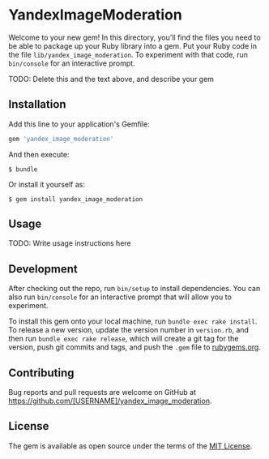 # YandexImageModeration

Welcome to your new gem! In this directory, you'll find the files you need to be able to package up your Ruby library into a gem. Put your Ruby code in the file `lib/yandex_image_moderation`. To experiment with that code, run `bin/console` for an interactive prompt.

TODO: Delete this and the text above, and describe your gem

## Installation

Add this line to your application's Gemfile:

```ruby
gem 'yandex_image_moderation'
```

And then execute:

    $ bundle

Or install it yourself as:

    $ gem install yandex_image_moderation

## Usage

TODO: Write usage instructions here

## Development

After checking out the repo, run `bin/setup` to install dependencies. You can also run `bin/console` for an interactive prompt that will allow you to experiment.

To install this gem onto your local machine, run `bundle exec rake install`. To release a new version, update the version number in `version.rb`, and then run `bundle exec rake release`, which will create a git tag for the version, push git commits and tags, and push the `.gem` file to [rubygems.org](https://rubygems.org).

## Contributing

Bug reports and pull requests are welcome on GitHub at https://github.com/[USERNAME]/yandex_image_moderation.


## License

The gem is available as open source under the terms of the [MIT License](http://opensource.org/licenses/MIT).

